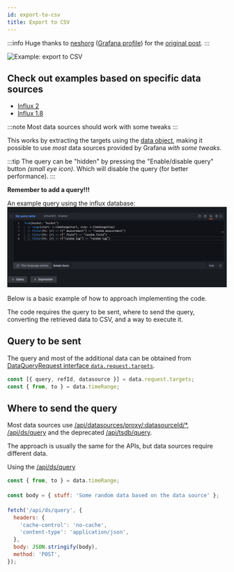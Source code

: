 ```yaml
---
id: export-to-csv
title: Export to CSV
---
```


:::info
Huge thanks to [neshorg](https://github.com/neshorg) ([Grafana profile](https://community.grafana.com/u/neshorg/)) for the [original post](https://community.grafana.com/t/download-csv-button/38688/6?u=zuperzee).
:::

![Example: export to CSV](../../../static/gif/example-export-to-csv.gif)

## Check out examples based on specific data sources

- [Influx 2](./influx2.md)
- [Influx 1.8](./influx1.8.md)

:::note
Most data sources should work with some tweaks
:::

This works by extracting the targets using the [data object](../../references.md#data-global), making it possible to use _most_ data sources provided by Grafana _with some tweaks_.

:::tip
The query can be "hidden" by pressing the "Enable/disable query" button _(small eye icon)_. Which will disable the query (for better performance).
:::

**Remember to add a query!!!**

An example query using the influx database:
![Example: export to CSV query](../../../static/img/example-export-to-csv-query.png)

Below is a basic example of how to approach implementing the code.

The code requires the query to be sent, where to send the query, converting the retrieved data to CSV, and a way to execute it.

## Query to be sent

The query and most of the additional data can be obtained from [DataQueryRequest interface `data.request.targets`](https://grafana.com/docs/grafana/latest/packages_api/data/dataqueryrequest/).

```js
const [{ query, refId, datasource }] = data.request.targets;
const { from, to } = data.timeRange;
```

## Where to send the query

Most data sources use [/api/datasources/proxy/:datasourceId/\*](https://grafana.com/docs/grafana/latest/http_api/data_source/#data-source-proxy-calls), [/api/ds/query](https://grafana.com/docs/grafana/latest/http_api/data_source/#data-source-proxy-calls) and the deprecated [/api/tsdb/query](https://grafana.com/docs/grafana/latest/http_api/data_source/#query-a-data-source-by-id).

The approach is usually the same for the APIs, but data sources require different data.

Using the [/api/ds/query](https://grafana.com/docs/grafana/latest/http_api/data_source/#data-source-proxy-calls)

```js
const { from, to } = data.timeRange;

const body = { stuff: 'Some random data based on the data source' };

fetch('/api/ds/query', {
  headers: {
    'cache-control': 'no-cache',
    'content-type': 'application/json',
  },
  body: JSON.stringify(body),
  method: 'POST',
});
```
